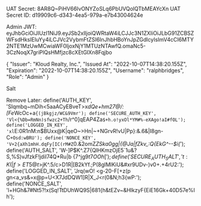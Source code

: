UAT Secret: 8AR8Q~PiHV66IvONYZoSLq6PbUVQolQTbMEAYcXn
UAT Secret ID: d19909c6-d343-4ea5-979a-e7b43004624e

Admin JWT: eyJhbGciOiJIUzI1NiJ9.eyJSb2xlIjoiQWRtaW4iLCJJc3N1ZXIiOiJLbG91ZCBSZWFsdHksIEluYy4iLCJVc2VybmFtZSI6InJhbHBoYnJpZGdlcyIsImV4cCI6MTY2NTE1MzUwMCwiaWF0IjoxNjY1MTUzNTAwfQ.omaNc5-3CzNoqX7griPlQsHMfjzc8cXEtGIXn8Fqjbo

{
  "Issuer": "Kloud Realty, Inc.",
  "Issued At": "2022-10-07T14:38:20.155Z",
  "Expiration": "2022-10-07T14:38:20.155Z",
  "Username": "ralphbridges",
  "Role": "Admin"
}

Salt

Remove Later:
define('AUTH_KEY',         'SIqmbq~mDih<5aaACyEBveT>x*dQe+hm27@/:[Fe*WcOc+a`{(jBkgjz/WC&9Vmr');
define('SECURE_AUTH_KEY',  'Vl<{%Db=RmNn)sfwzc2+Th`/r^0]qEAP4Za`$+h.o!yxOl*YM#%-eXAgo!aI#fOL');
define('LOGGED_IN_KEY',    'xl`E:0R1nM:n$BUxx@K|qeO~>Hn|~+NGrvR!vU|Pp}:&.6&|I8gn-C`+Osd:wBRU');
define('NONCE_KEY',        'V+2{aXh1mhH.dqFy[IC(rM#Z`0.&2omZ*ZSka0gg|{@Ja|fZkv_:Q{EkG^--$i{*');
define('AUTH_SALT',        'W-]P$K^.Z7{QlHKmzOjE5`1u&?S,%S)vJfzkF!jdil74Q*Ru|b {7^jg9$t7OOh[');
define('SECURE_AUTH_SALT', 't:K(|f>ET5@t$>jK^.5/c>D1R|[B2kYf.;P(8glMlKiU&#xr9UDv-)v0+.+4rU2:');
define('LOGGED_IN_SALT',   'Jrq(wO! <g-20-F[+z(p  gn<a_vs&=x@p=U<X7JdDQW1]R|X_J<r(0&N;h3{wP:');
define('NONCE_SALT',       'l+HGh&7#Nt5?!x(Sq!TtDUhWQ9S|681{h&tEZv~&HlkzyF{EiE16Gk+40D57e%Ih');